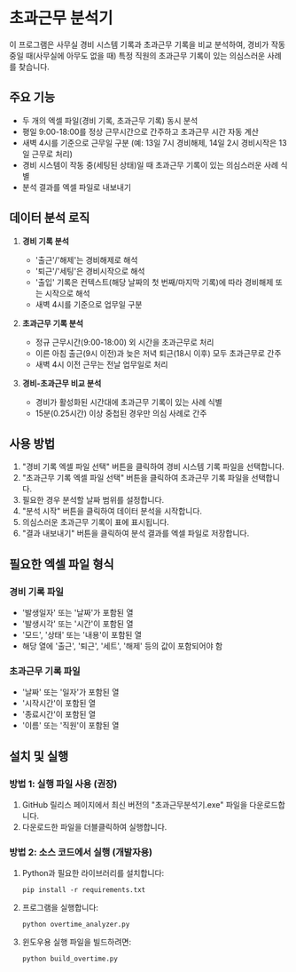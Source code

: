 # 초과근무 분석기

이 프로그램은 사무실 경비 시스템 기록과 초과근무 기록을 비교 분석하여, 경비가 작동 중일 때(사무실에 아무도 없을 때) 특정 직원의 초과근무 기록이 있는 의심스러운 사례를 찾습니다.

## 주요 기능

- 두 개의 엑셀 파일(경비 기록, 초과근무 기록) 동시 분석
- 평일 9:00-18:00를 정상 근무시간으로 간주하고 초과근무 시간 자동 계산
- 새벽 4시를 기준으로 근무일 구분 (예: 13일 7시 경비해제, 14일 2시 경비시작은 13일 근무로 처리)
- 경비 시스템이 작동 중(세팅된 상태)일 때 초과근무 기록이 있는 의심스러운 사례 식별
- 분석 결과를 엑셀 파일로 내보내기

## 데이터 분석 로직

1. **경비 기록 분석**

   - '출근'/'해제'는 경비해제로 해석
   - '퇴근'/'세팅'은 경비시작으로 해석
   - '출입' 기록은 컨텍스트(해당 날짜의 첫 번째/마지막 기록)에 따라 경비해제 또는 시작으로 해석
   - 새벽 4시를 기준으로 업무일 구분

2. **초과근무 기록 분석**

   - 정규 근무시간(9:00-18:00) 외 시간을 초과근무로 처리
   - 이른 아침 출근(9시 이전)과 늦은 저녁 퇴근(18시 이후) 모두 초과근무로 간주
   - 새벽 4시 이전 근무는 전날 업무일로 처리

3. **경비-초과근무 비교 분석**
   - 경비가 활성화된 시간대에 초과근무 기록이 있는 사례 식별
   - 15분(0.25시간) 이상 중첩된 경우만 의심 사례로 간주

## 사용 방법

1. "경비 기록 엑셀 파일 선택" 버튼을 클릭하여 경비 시스템 기록 파일을 선택합니다.
2. "초과근무 기록 엑셀 파일 선택" 버튼을 클릭하여 초과근무 기록 파일을 선택합니다.
3. 필요한 경우 분석할 날짜 범위를 설정합니다.
4. "분석 시작" 버튼을 클릭하여 데이터 분석을 시작합니다.
5. 의심스러운 초과근무 기록이 표에 표시됩니다.
6. "결과 내보내기" 버튼을 클릭하여 분석 결과를 엑셀 파일로 저장합니다.

## 필요한 엑셀 파일 형식

### 경비 기록 파일

- '발생일자' 또는 '날짜'가 포함된 열
- '발생시각' 또는 '시간'이 포함된 열
- '모드', '상태' 또는 '내용'이 포함된 열
- 해당 열에 '출근', '퇴근', '세트', '해제' 등의 값이 포함되어야 함

### 초과근무 기록 파일

- '날짜' 또는 '일자'가 포함된 열
- '시작시간'이 포함된 열
- '종료시간'이 포함된 열
- '이름' 또는 '직원'이 포함된 열

## 설치 및 실행

### 방법 1: 실행 파일 사용 (권장)

1. GitHub 릴리스 페이지에서 최신 버전의 "초과근무분석기.exe" 파일을 다운로드합니다.
2. 다운로드한 파일을 더블클릭하여 실행합니다.

### 방법 2: 소스 코드에서 실행 (개발자용)

1. Python과 필요한 라이브러리를 설치합니다:

   ```
   pip install -r requirements.txt
   ```

2. 프로그램을 실행합니다:

   ```
   python overtime_analyzer.py
   ```

3. 윈도우용 실행 파일을 빌드하려면:
   ```
   python build_overtime.py
   ```
